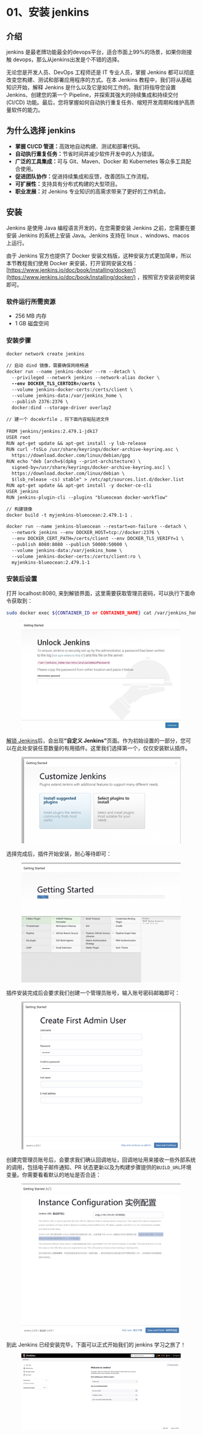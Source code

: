 # 01、安装 jenkins

## 介绍

jenkins 是最老牌功能最全的devops平台，适合市面上99%的场景，如果你刚接触 devops，那么从jenkins出发是个不错的选择。

无论您是开发人员、DevOps 工程师还是 IT 专业人员，掌握 Jenkins 都可以彻底改变您构建、测试和部署应用程序的方式。在本 Jenkins 教程中，我们将从基础知识开始，解释 Jenkins 是什么以及它是如何工作的。我们将指导您设置 Jenkins、创建您的第一个 Pipeline，并探索其强大的持续集成和持续交付 (CI/CD) 功能。最后，您将掌握如何自动执行重复任务、缩短开发周期和维护高质量软件的能力。

## 为什么选择 jenkins

* **掌握 CI/CD 管道：**&#x9AD8;效地自动构建、测试和部署代码。
* **自动执行重复任务：**&#x8282;省时间并减少软件开发中的人为错误。
* **广泛的工具集成：**&#x53EF;与 Git、Maven、Docker 和 Kubernetes 等众多工具配合使用。
* **促进团队协作：**&#x4FC3;进持续集成和反馈，改善团队工作流程。
* **可扩展性：**&#x652F;持具有分布式构建的大型项目。
* **职业发展：**&#x5BF9; Jenkins 专业知识的高需求带来了更好的工作机会。

## 安装

Jenkins 是使用 Java 编程语言开发的，在您需要安装 Jenkins 之前，您需要在要安装 Jenkins 的系统上安装 Java。Jenkins 支持在 linux 、windows、macos 上运行。

由于 Jenkins 官方也提供了 Docker 安装文档版，这种安装方式更加简单，所以本节教程我们使用 Docker 来安装，打开官网安装文档：[https://www.jenkins.io/doc/book/installing/docker/](https://www.jenkins.io/doc/book/installing/docker/) ，按照官方安装说明安装即可。

### 软件运行所需资源

* &#x20;256 MB 内存
* 1 GB 磁盘空间

### 安装步骤

```
docker network create jenkins
```

<pre><code>// 启动 dind 镜像，需要确保网络畅通
docker run --name jenkins-docker --rm --detach \
  --privileged --network jenkins --network-alias docker \
<strong>  --env DOCKER_TLS_CERTDIR=/certs \
</strong>  --volume jenkins-docker-certs:/certs/client \
  --volume jenkins-data:/var/jenkins_home \
  --publish 2376:2376 \
  docker:dind --storage-driver overlay2
</code></pre>

```
// 建一个 docekrfile ，将下面内容粘贴进文件

FROM jenkins/jenkins:2.479.1-jdk17
USER root
RUN apt-get update && apt-get install -y lsb-release
RUN curl -fsSLo /usr/share/keyrings/docker-archive-keyring.asc \
  https://download.docker.com/linux/debian/gpg
RUN echo "deb [arch=$(dpkg --print-architecture) \
  signed-by=/usr/share/keyrings/docker-archive-keyring.asc] \
  https://download.docker.com/linux/debian \
  $(lsb_release -cs) stable" > /etc/apt/sources.list.d/docker.list
RUN apt-get update && apt-get install -y docker-ce-cli
USER jenkins
RUN jenkins-plugin-cli --plugins "blueocean docker-workflow"
```

```
// 构建镜像
docker build -t myjenkins-blueocean:2.479.1-1 .
```

```
docker run --name jenkins-blueocean --restart=on-failure --detach \
  --network jenkins --env DOCKER_HOST=tcp://docker:2376 \
  --env DOCKER_CERT_PATH=/certs/client --env DOCKER_TLS_VERIFY=1 \
  --publish 8080:8080 --publish 50000:50000 \
  --volume jenkins-data:/var/jenkins_home \
  --volume jenkins-docker-certs:/certs/client:ro \
  myjenkins-blueocean:2.479.1-1
```

### 安装后设置

打开 localhost:8080, 来到解锁界面，这里需要获取管理员密码，可以执行下面命令获取到：

```sh
sudo docker exec ${CONTAINER_ID or CONTAINER_NAME} cat /var/jenkins_home/secrets/initialAdminPassword 
```

<figure><img src="../../.gitbook/assets/image (58).png" alt=""><figcaption></figcaption></figure>

[解锁 Jenkins](https://www.jenkins.io/doc/book/installing/docker/#unlocking-jenkins)后，会出&#x73B0;**“自定义 Jenkins”**&#x9875;面。作为初始设置的一部分，您可以在此处安装任意数量的有用插件。这里我们选择第一个，仅仅安装默认插件。

<figure><img src="../../.gitbook/assets/1730336059284.png" alt=""><figcaption></figcaption></figure>

选择完成后，插件开始安装，耐心等待即可：

<figure><img src="../../.gitbook/assets/1730336100806.png" alt=""><figcaption></figcaption></figure>

插件安装完成后会要求我们创建一个管理员账号，输入账号密码邮箱即可：

<figure><img src="../../.gitbook/assets/1730336283030.png" alt=""><figcaption></figcaption></figure>

创建完管理员账号后，会要求我们确认回调地址，回调地址用来接收一些外部系统的调用，包括电子邮件通知、PR 状态更新以及为构建步骤提供的`BUILD_URL`环境变量。你需要看看默认的地址是否合适：

<figure><img src="../../.gitbook/assets/1730336463931.png" alt=""><figcaption></figcaption></figure>

到此 Jenkins 已经安装完毕，下面可以正式开始我们的 jenkins 学习之旅了！

<figure><img src="../../.gitbook/assets/1730336519268.png" alt=""><figcaption></figcaption></figure>
